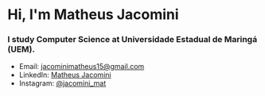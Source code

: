 <h1 align="left">Hi, I'm Matheus Jacomini</h1>
<h3 align="left">I study Computer Science at Universidade Estadual de Maringá (UEM).</h3>

  - Email: [jacominimatheus15@gmail.com](mailto:jacominimatheus15@gmail.com)
  - LinkedIn: [Matheus Jacomini](https://www.linkedin.com/in/matheus-jacomini-07757825a)
  - Instagram: [@jacomini_mat](https://www.instagram.com/jacomini_mat/)
